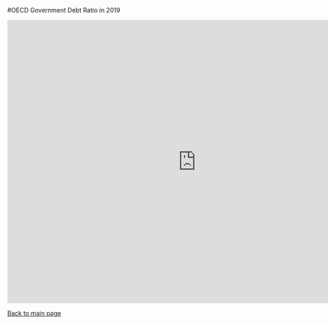 #OECD Government Debt Ratio in 2019

<iframe src="https://data.oecd.org/chart/6gLB" width="860" height="645" style="border: 0" mozallowfullscreen="true" webkitallowfullscreen="true" allowfullscreen="true"><a href="https://data.oecd.org/chart/6gLB" target="_blank">OECD Chart: General government debt, Total, % of GDP, Annual, 2019</a></iframe>

[Back to main page](README.md)

